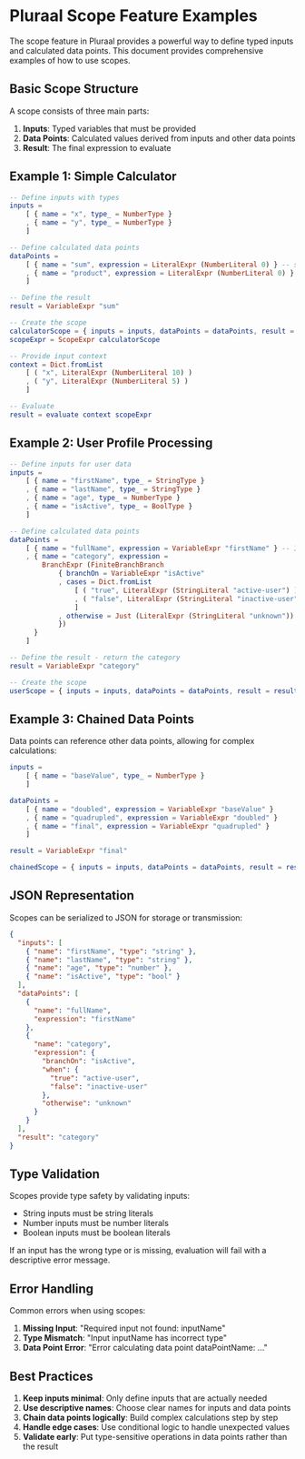 # Pluraal Scope Feature Examples

The scope feature in Pluraal provides a powerful way to define typed inputs and calculated data points. This document provides comprehensive examples of how to use scopes.

## Basic Scope Structure

A scope consists of three main parts:

1. **Inputs**: Typed variables that must be provided
2. **Data Points**: Calculated values derived from inputs and other data points  
3. **Result**: The final expression to evaluate

## Example 1: Simple Calculator

```elm
-- Define inputs with types
inputs = 
    [ { name = "x", type_ = NumberType }
    , { name = "y", type_ = NumberType }
    ]

-- Define calculated data points
dataPoints =
    [ { name = "sum", expression = LiteralExpr (NumberLiteral 0) } -- simplified for example
    , { name = "product", expression = LiteralExpr (NumberLiteral 0) } -- simplified for example
    ]

-- Define the result
result = VariableExpr "sum"

-- Create the scope
calculatorScope = { inputs = inputs, dataPoints = dataPoints, result = result }
scopeExpr = ScopeExpr calculatorScope

-- Provide input context
context = Dict.fromList 
    [ ( "x", LiteralExpr (NumberLiteral 10) )
    , ( "y", LiteralExpr (NumberLiteral 5) )
    ]

-- Evaluate
result = evaluate context scopeExpr
```

## Example 2: User Profile Processing

```elm
-- Define inputs for user data
inputs = 
    [ { name = "firstName", type_ = StringType }
    , { name = "lastName", type_ = StringType }
    , { name = "age", type_ = NumberType }
    , { name = "isActive", type_ = BoolType }
    ]

-- Define calculated data points
dataPoints =
    [ { name = "fullName", expression = VariableExpr "firstName" } -- In practice, would concatenate
    , { name = "category", expression = 
        BranchExpr (FiniteBranchBranch 
            { branchOn = VariableExpr "isActive"
            , cases = Dict.fromList 
                [ ( "true", LiteralExpr (StringLiteral "active-user") )
                , ( "false", LiteralExpr (StringLiteral "inactive-user") )
                ]
            , otherwise = Just (LiteralExpr (StringLiteral "unknown"))
            })
      }
    ]

-- Define the result - return the category
result = VariableExpr "category"

-- Create the scope
userScope = { inputs = inputs, dataPoints = dataPoints, result = result }
```

## Example 3: Chained Data Points

Data points can reference other data points, allowing for complex calculations:

```elm
inputs = 
    [ { name = "baseValue", type_ = NumberType }
    ]

dataPoints =
    [ { name = "doubled", expression = VariableExpr "baseValue" }
    , { name = "quadrupled", expression = VariableExpr "doubled" }  
    , { name = "final", expression = VariableExpr "quadrupled" }
    ]

result = VariableExpr "final"

chainedScope = { inputs = inputs, dataPoints = dataPoints, result = result }
```

## JSON Representation

Scopes can be serialized to JSON for storage or transmission:

```json
{
  "inputs": [
    { "name": "firstName", "type": "string" },
    { "name": "lastName", "type": "string" },
    { "name": "age", "type": "number" },
    { "name": "isActive", "type": "bool" }
  ],
  "dataPoints": [
    { 
      "name": "fullName", 
      "expression": "firstName"
    },
    {
      "name": "category",
      "expression": {
        "branchOn": "isActive",
        "when": {
          "true": "active-user",
          "false": "inactive-user"
        },
        "otherwise": "unknown"
      }
    }
  ],
  "result": "category"
}
```

## Type Validation

Scopes provide type safety by validating inputs:

- String inputs must be string literals
- Number inputs must be number literals  
- Boolean inputs must be boolean literals

If an input has the wrong type or is missing, evaluation will fail with a descriptive error message.

## Error Handling

Common errors when using scopes:

1. **Missing Input**: "Required input not found: inputName"
2. **Type Mismatch**: "Input inputName has incorrect type"
3. **Data Point Error**: "Error calculating data point dataPointName: ..."

## Best Practices

1. **Keep inputs minimal**: Only define inputs that are actually needed
2. **Use descriptive names**: Choose clear names for inputs and data points
3. **Chain data points logically**: Build complex calculations step by step
4. **Handle edge cases**: Use conditional logic to handle unexpected values
5. **Validate early**: Put type-sensitive operations in data points rather than the result
